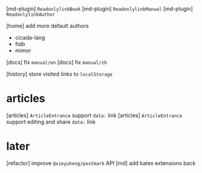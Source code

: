 [md-plugin] `ReadonlylinkBook`
[md-plugin] `ReadonlylinkManual`
[md-plugin] `ReadonlylinkAuthor`

[home] add more default authors

- cicada-lang
- fidb
- mimor

[docs] fix `manual/en`
[docs] fix `manual/zh`

[history] store visited links to `localStorage`

# articles

[articles] `ArticleEntrance` support `data:` link
[articles] `ArticleEntrance` support editing and share `data:` link

# later

[refactor] improve `@xieyuheng/postmark` API
[md] add katex extensions back
